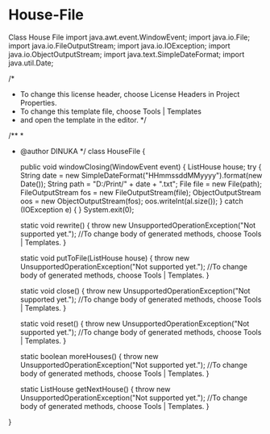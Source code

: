 # House-File
Class House File
import java.awt.event.WindowEvent;
import java.io.File;
import java.io.FileOutputStream;
import java.io.IOException;
import java.io.ObjectOutputStream;
import java.text.SimpleDateFormat;
import java.util.Date;

/*
 * To change this license header, choose License Headers in Project Properties.
 * To change this template file, choose Tools | Templates
 * and open the template in the editor.
 */

/**
 *
 * @author DINUKA
 */
class HouseFile {
    
    
      public void windowClosing(WindowEvent event) {
                ListHouse house;
                try {
                    String date = new SimpleDateFormat("HHmmssddMMyyyy").format(new Date());
                    String path = "D:/Print/" + date + ".txt";
                    File file = new File(path);
                    FileOutputStream fos = new FileOutputStream(file);
                    ObjectOutputStream oos = new ObjectOutputStream(fos);
                    oos.writeInt(al.size());
                } catch (IOException e) {
                }
                System.exit(0);    

    static void rewrite() {
        throw new UnsupportedOperationException("Not supported yet."); //To change body of generated methods, choose Tools | Templates.
    }

    static void putToFile(ListHouse house) {
        throw new UnsupportedOperationException("Not supported yet."); //To change body of generated methods, choose Tools | Templates.
    }

    static void close() {
        throw new UnsupportedOperationException("Not supported yet."); //To change body of generated methods, choose Tools | Templates.
    }

    static void reset() {
        throw new UnsupportedOperationException("Not supported yet."); //To change body of generated methods, choose Tools | Templates.
    }

    static boolean moreHouses() {
        throw new UnsupportedOperationException("Not supported yet."); //To change body of generated methods, choose Tools | Templates.
    }

    static ListHouse getNextHouse() {
        throw new UnsupportedOperationException("Not supported yet."); //To change body of generated methods, choose Tools | Templates.
    }
    
}
